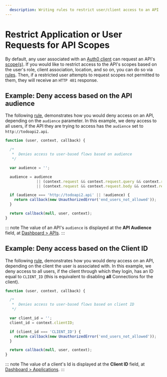 ```yaml
---
  description: Writing rules to restrict user/client access to an API
---
```


# Restrict Application or User Requests for API Scopes

By default, any user associated with an [Auth0 client](/clients) can request an API's [scope(s)](/scopes#api-scopes). If you would like to restrict access to the API's scopes based on the user's role, client association, location, and so on, you can do so via [rules](/rules). Then, if a restricted user attempts to request scopes not permitted to them, they will receive an `HTTP 401` response.

## Example: Deny access based on the API audience

The following [rule](/rules), demonstrates how you would deny access on an API, depending on the `audience` parameter. In this example, we deny access to all users, if the API they are trying to access has the `audience` set to `http://todoapi2.api`.

```js
function (user, context, callback) {

  /*
   *  Denies access to user-based flows based on audience
   */

  var audience = '';

  audience = audience
              || (context.request && context.request.query && context.request.query.audience)
              || (context.request && context.request.body && context.request.body.audience);

  if (audience === 'http://todoapi2.api' || !audience) {
    return callback(new UnauthorizedError('end_users_not_allowed'));
  }

  return callback(null, user, context);
}
```

::: note
The value of an API's `audience` is displayed at the **API Audience** field, at [Dashboard > APIs](${manage_url}/#/apis).
:::

## Example: Deny access based on the Client ID

The following [rule](/rules), demonstrates how you would deny access on an API, depending on the client the user is associated with. In this example, we deny access to all users, if the client through which they login, has an ID equal to `CLIENT_ID` (this is equivalent to disabling **all** Connections for the client).

```js
function (user, context, callback) {

  /*
   *  Denies access to user-based flows based on client ID
   */

  var client_id = '';
  client_id = context.clientID;

  if (client_id === 'CLIENT_ID') {
    return callback(new UnauthorizedError('end_users_not_allowed'));
  }

  return callback(null, user, context);
}
```

::: note
The value of a client's Id is displayed at the **Client ID** field, at [Dashboard > Applications](${manage_url}/#/clients).
:::
